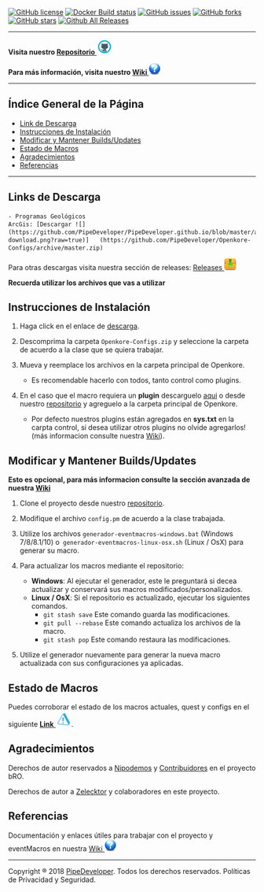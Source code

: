 [![GitHub license](https://img.shields.io/github/license/PipeDeveloper/Openkore-Configs.svg)](https://github.com/PipeDeveloper/Openkore-Configs/blob/master/LICENSE)
[![Docker Build status](https://img.shields.io/docker/build/PipeDeveloper/Openkore-Configs.svg)](https://hub.docker.com/r/PipeDeveloper/Openkore-Configs/)
[![GitHub issues](https://img.shields.io/github/issues/PipeDeveloper/Openkore-Configs.svg)](https://github.com/PipeDeveloper/Openkore-Configs/issues)
[![GitHub forks](https://img.shields.io/github/forks/PipeDeveloper/Openkore-Configs.svg)](https://github.com/PipeDeveloper/Openkore-Configs/network)
[![GitHub stars](https://img.shields.io/github/stars/PipeDeveloper/Openkore-Configs.svg)](https://github.com/PipeDeveloper/Openkore-Configs/stargazers)
[![Github All Releases](https://img.shields.io/github/downloads/PipeDeveloper/Openkore-Configs/total.svg)](https://github.com/PipeDeveloper/Openkore-Configs/releases)

---

**Visita nuestro [Repositorio ![](https://github.com/PipeDeveloper/PipeDeveloper.github.io/blob/master/assets/css/github.png?raw=true)](https://github.com/PipeDeveloper/Openkore-Configs/)**

**Para más información, visita nuestro [Wiki ![](https://github.com/PipeDeveloper/PipeDeveloper.github.io/blob/master/assets/css/question.png?raw=true)](https://github.com/PipeDeveloper/Openkore-Configs/wiki)**

---
## Índice General de la Página

- [Link de Descarga](#link-de-descarga)
- [Instrucciones de Instalación](#instrucciones-de-instalación)
- [Modificar y Mantener Builds/Updates](#modificar-y-mantener-buildsupdates)
- [Estado de Macros](#estado-de-macros)
- [Agradecimientos](#agradecimientos)
- [Referencias](#referencias)

---
## Links de Descarga
    - Programas Geológicos
    ArcGis: [Descargar ![](https://github.com/PipeDeveloper/PipeDeveloper.github.io/blob/master/assets/css/icon-download.png?raw=true)]   (https://github.com/PipeDeveloper/Openkore-Configs/archive/master.zip)

Para otras descargas visita nuestra sección de releases: [Releases ![](https://github.com/PipeDeveloper/PipeDeveloper.github.io/blob/master/assets/css/icon-download.png?raw=true)](https://github.com/PipeDeveloper/Openkore-Configs/releases)

**Recuerda utilizar los archivos que vas a utilizar**

## Instrucciones de Instalación

1. Haga click en el enlace de [descarga](https://github.com/PipeDeveloper/Openkore-Configs/releases).

2. Descomprima la carpeta `Openkore-Configs.zip` y seleccione la carpeta de acuerdo a la clase que se quiera trabajar.

3. Mueva y reemplace los archivos en la carpeta principal de Openkore.
    - Es recomendable hacerlo con todos, tanto control como plugins.
  
  
4. En el caso que el macro requiera un **plugin** descarguelo [aqui](https://github.com/PipeDeveloper/Openkore-Configs/releases) o desde nuestro [repositorio](https://github.com/PipeDeveloper/Openkore-Configs/) y agreguelo a la carpeta principal de Openkore.
    - Por defecto nuestros plugins están agregados en **sys.txt** en la carpta control, si desea utilizar otros plugins no olvide agregarlos! (más informacion consulte nuestra [Wiki](https://github.com/PipeDeveloper/Openkore-Configs/wiki)).

## Modificar y Mantener Builds/Updates

**Esto es opcional, para más informacion consulte la sección avanzada de nuestra [Wiki](https://github.com/PipeDeveloper/Openkore-Configs/wiki)**

1. Clone el proyecto desde nuestro [repositorio](https://github.com/PipeDeveloper/Openkore-Configs/).
2. Modifique el archivo `config.pm` de acuerdo a la clase trabajada.
3. Utilize los archivos `generador-eventmacros-windows.bat` (Windows 7/8/8.1/10) o` generador-eventmacros-linux-osx.sh` (Linux / OsX) para generar su macro.
4. Para actualizar los macros mediante el repositorio:
    - **Windows**: Al ejecutar el generador, este le preguntará si decea actualizar y conservará sus macros modificados/personalizados.
    - **Linux / OsX**: Si el repositorio es actualizado, ejecutar los siguientes comandos.
        - `git stash save` Este comando guarda las modificaciones.
        - `git pull --rebase` Este comando actualiza los archivos de la macro.
        - `git stash pop` Este comando restaura las modificaciones.

5. Utilize el generador nuevamente para generar la nueva macro actualizada con sus configuraciones ya aplicadas.

## Estado de Macros

Puedes corroborar el estado de los macros actuales, quest y configs en el siguiente [**Link** ![](https://github.com/PipeDeveloper/PipeDeveloper.github.io/blob/master/assets/css/Warning.png?raw=true)](https://github.com/PipeDeveloper/Openkore-Configs/wiki).

## Agradecimientos

Derechos de autor reservados a [Nipodemos](https://github.com/Nipodemos) y [Contribuidores](https://github.com/eventMacrosBR/up_1_ao_99_todas_classes-bro/graphs/contributors) en el proyecto bRO.

Derechos de autor a [Zelecktor](https://github.com/Zelecktor) y colaboradores en este proyecto.

## Referencias
Documentación y enlaces útiles para trabajar con el proyecto y eventMacros en nuestra [Wiki ![](https://github.com/PipeDeveloper/PipeDeveloper.github.io/blob/master/assets/css/question.png?raw=true)](https://github.com/PipeDeveloper/Openkore-Configs/wiki)


---
Copyright ® 2018 [PipeDeveloper](https://github.com/PipeDeveloper). Todos los derechos reservados. Políticas de Privacidad y Seguridad.
